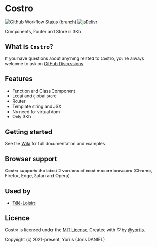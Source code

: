 # Costro

![GitHub Workflow Status (branch)](https://img.shields.io/github/workflow/status/yoriiis/costro/Build/main?style=for-the-badge) [![jsDelivr](https://img.shields.io/jsdelivr/npm/hm/costro?color=%23ff5627&style=for-the-badge)](https://www.jsdelivr.com/package/npm/costro)

Components, Router and Store in 3Kb

## What is `Costro`?

If you have questions about anything related to Costro, you're always welcome to ask on [GitHub Discussions](https://github.com/yoriiis/costro/discussions).

## Features

- Function and Class Component
- Local and global store
- Router
- Template string and JSX
- No need for virtual dom
- Only 3Kb

## Getting started

See the [Wiki](https://github.com/yoriiis/costro/wiki) for full documentation and examples.

## Browser support

Costro supports the latest 2 versions of most modern browsers (Chrome, Firefox, Edge, Safari and Opera).

## Used by

- [Télé-Loisirs](https://www.programme-tv.net)

## Licence

Costro is licensed under the [MIT License](https://opensource.org/licenses/MIT). Created with &#9825; by [@yoriiis](http://github.com/yoriiis).

Copyright (c) 2021-present, Yoriiis (Joris DANIEL)
